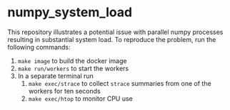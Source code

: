 # numpy_system_load

This repository illustrates a potential issue with parallel numpy processes resulting in substantial system load. To reproduce the problem, run the following commands:

1. `make image` to build the docker image
2. `make run/workers` to start the workers
3. In a separate terminal run
    1. `make exec/strace` to collect `strace` summaries from one of the workers for ten seconds
    2. `make exec/htop` to monitor CPU use
